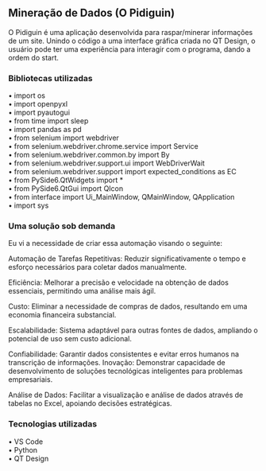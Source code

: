 ## Mineração de Dados (O Pidiguin)

O Pidiguin é uma aplicação desenvolvida para raspar/minerar informações de um site. Unindo o código a uma interface gráfica criada no QT Design, o usuário pode ter uma experiência para interagir com o programa, dando a ordem do start.

### Bibliotecas utilizadas

• import os \
• import openpyxl \
• import pyautogui \
• from time import sleep \
• import pandas as pd \
• from selenium import webdriver \
• from selenium.webdriver.chrome.service import  Service \
• from selenium.webdriver.common.by import By \
• from selenium.webdriver.support.ui import  WebDriverWait \
• from selenium.webdriver.support import expected_conditions as EC \
• from PySide6.QtWidgets import * \
• from PySide6.QtGui import QIcon \
• from interface import Ui_MainWindow, QMainWindow, QApplication \
• import sys

### Uma solução sob demanda

Eu vi a necessidade de criar essa automação visando o seguinte:

Automação de Tarefas Repetitivas: Reduzir significativamente o tempo e esforço necessários para coletar dados manualmente.

Eficiência: Melhorar a precisão e velocidade na obtenção de dados essenciais, permitindo uma análise mais ágil.

Custo: Eliminar a necessidade de compras de dados, resultando em uma economia financeira substancial.

Escalabilidade: Sistema adaptável para outras fontes de dados, ampliando o potencial de uso sem custo adicional.

Confiabilidade: Garantir dados consistentes e evitar erros humanos na transcrição de informações.
Inovação: Demonstrar capacidade de desenvolvimento de soluções tecnológicas inteligentes para problemas empresariais.

Análise de Dados: Facilitar a visualização e análise de dados através de tabelas no Excel, apoiando decisões estratégicas.

### Tecnologias utilizadas

• VS Code \
• Python \
• QT Design

